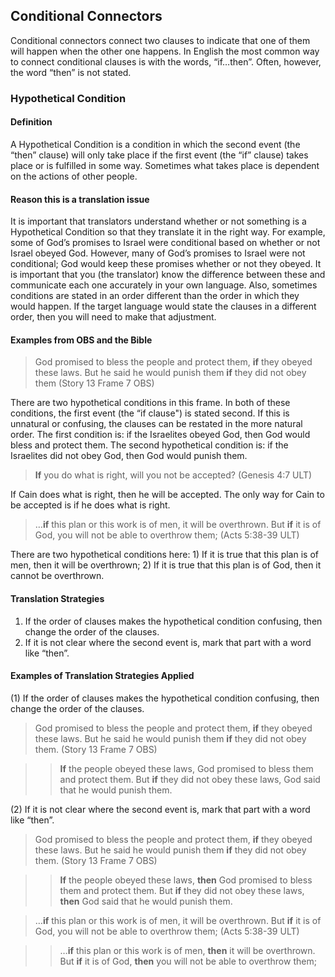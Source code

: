 ## Conditional Connectors

Conditional connectors connect two clauses to indicate that one of them will happen when the other one happens. In English the most common way to connect conditional clauses is with the words, “if…then”. Often, however, the word “then” is not stated.

### Hypothetical Condition

#### Definition

A Hypothetical Condition is a condition in which the second event (the “then” clause) will only take place if the first event (the “if” clause) takes place or is fulfilled in some way. Sometimes what takes place is dependent on the actions of other people.

#### Reason this is a translation issue

It is important that translators understand whether or not something is a Hypothetical Condition so that they translate it in the right way. For example, some of God’s promises to Israel were conditional based on whether or not Israel obeyed God. However, many of God’s promises to Israel were not conditional; God would keep these promises whether or not they obeyed. It is important that you (the translator) know the difference between these and communicate each one accurately in your own language.
Also, sometimes conditions are stated in an order different than the order in which they would happen. If the target language would state the clauses in a different order, then you will need to make that adjustment.

#### Examples from OBS and the Bible

> God promised to bless the people and protect them, **if** they obeyed these laws. But he said he would punish them **if** they did not obey them (Story 13 Frame 7 OBS)

There are two hypothetical conditions in this frame. In both of these conditions, the first event (the “if clause") is stated second. If this is unnatural or confusing, the clauses can be restated in the more natural order. The first condition is: if the Israelites obeyed God, then God would bless and protect them. The second hypothetical condition is: if the Israelites did not obey God, then God would punish them. 

> **If** you do what is right, will you not be accepted? (Genesis 4:7 ULT)

If Cain does what is right, then he will be accepted. The only way for Cain to be accepted is if he does what is right.

> …**if** this plan or this work is of men, it will be overthrown. But **if** it is of God, you will not be able to overthrow them; (Acts 5:38-39 ULT)

There are two hypothetical conditions here: 1) If it is true that this plan is of men, then it will be overthrown; 2) If it is true that this plan is of God, then it cannot be overthrown.

#### Translation Strategies

1. If the order of clauses makes the hypothetical condition confusing, then change the order of the clauses.
2. If it is not clear where the second event is, mark that part with a word like “then”.

#### Examples of Translation Strategies Applied

(1) If the order of clauses makes the hypothetical condition confusing, then change the order of the clauses.

> God promised to bless the people and protect them, **if** they obeyed these laws. But he said he would punish them **if** they did not obey them. (Story 13 Frame 7 OBS)

>> **If** the people obeyed these laws, God promised to bless them and protect them. But **if** they did not obey these laws, God said that he would punish them. 

(2) If it is not clear where the second event is, mark that part with a word like “then”.

> God promised to bless the people and protect them, **if** they obeyed these laws. But he said he would punish them **if** they did not obey them. (Story 13 Frame 7 OBS)

>> **If** the people obeyed these laws, **then** God promised to bless them and protect them. But **if** they did not obey these laws, **then** God said that he would punish them.

> …**if** this plan or this work is of men, it will be overthrown. But **if** it is of God, you will not be able to overthrow them; (Acts 5:38-39 ULT)

>> …**if** this plan or this work is of men, **then** it will be overthrown. But **if** it is of God, **then** you will not be able to overthrow them; 

